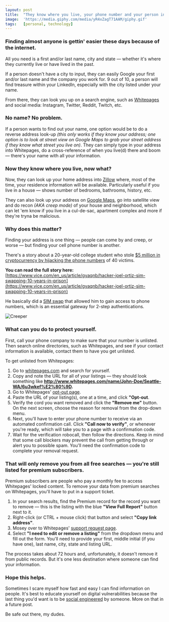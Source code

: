 ```yaml
---
layout: post
title:  "They know where you live, your phone number and your person information 👨‍💻"
image:  'https://media.giphy.com/media/yR4xZagT71AAM/giphy.gif'
tags:   [personal, technology]
---
```


### Finding almost anyone is gettin' easier these days because of the internet.

All you need is a first and/or last name, city and state — whether it's where they currently live or have lived in the past.

If a person doesn't have a city to input, they can easily Google your first and/or last name and the company you work for. 9 out of 10, a person will find treasure within your LinkedIn, especially with the city listed under your name.

From there, they can look you up on a search engine, such as [Whitepages](https://www.whitepages.com/) and social media: Instagram, Twitter, Reddit, Twitch, etc.

### No name? No problem.
If a person wants to find out your name, one option would be to do a reverse address look-up *(this only works if they know your address; one option is to look at street view on Google Maps to grab your street address if they know what street you live on)*. They can simply type in your address into Whitepages, do a cross-reference of when you live(d) there and boom — there's your name with all your information.

### Now they know where you live, now what?
Now, they can look up your home address into [Zillow](https://www.zillow.com/) where, most of the time, your residence information will be available. Particularly useful if you live in a house — shows number of bedrooms, bathrooms, history, etc.

They can also look up your address on [Google Maps](https://www.google.com/maps), go into satellite view and do recon *(AKA creep mode)* of your house and neighborhood, which can let 'em know if you live in a cul-de-sac, apartment complex and more if they're tryna be malicious.

### Why does this matter?
Finding your address is one thing — people can come by and creep, or worse — but finding your cell phone number is another.

There's a story about a 20-year-old college student who stole [$5 million in cryptocurrency by hijacking the phone numbers](https://www.vice.com/en_us/article/gyaqnb/hacker-joel-ortiz-sim-swapping-10-years-in-prison) of 40 victims.

**You can read the full story here:**  
[https://www.vice.com/en_us/article/gyaqnb/hacker-joel-ortiz-sim-swapping-10-years-in-prison](https://www.vice.com/en_us/article/gyaqnb/hacker-joel-ortiz-sim-swapping-10-years-in-prison)

He basically did a [SIM swap](https://www.vice.com/en_us/article/vbqax3/hackers-sim-swapping-steal-phone-numbers-instagram-bitcoin) that allowed him to gain access to phone numbers, which is an essential gateway for 2-step authentications.

![Creeper](https://media.giphy.com/media/QvEGdxylSLTk4/giphy.gif)

### What can you do to protect yourself.
First, call your phone company to make sure that your number is unlisted. Then search online directories, such as Whitepages, and see if your contact information is available, contact them to have you get unlisted.

To get unlisted from Whitepages:

1. Go to [whitepages.com](https://www.whitepages.com/) and search for yourself.
2. Copy and note the URL for all of your listings — they should look something like **http://www.whitepages.com/name/John-Doe/Seattle-WA/6u3wkef%E2%80%9D.**
3. Go to Whitepages' [opt-out page](https://www.whitepages.com/suppression_requests).
4. Paste the URL of your listing(s), one at a time, and click **"Opt-out**.
5. Verify the cord you want removed and click the **"Remove me"** button. On the next screen, choose the reason for removal from the drop-down menu.
6. Next, you'll have to enter your phone number to receive via an automated confirmation call. Click **"Call now to verify"**, or whenever you're ready, which will take you to a page with a confirmation code.
7. Wait for the verification robocall, then follow the directions. Keep in mind that some call blockers may prevent the call from getting through or alert you to possible spam. You'll need the confirmation code to complete your removal request.

### That will only remove you from all free searches — you're still listed for premium subscribers.

Premium subscribers are people who pay a monthly fee to access Whitepages' locked content. To remove your data from premium searches on Whitepages, you'll have to put in a support ticket.

1. In your search results, find the Premium record for the record you want to remove — this is the listing with the blue **"View Full Report"** button next to it.
2. Right-click (or CTRL + mouse click) that button and select **"Copy link address"**.
3. Mosey over to Whitepages' [support request page](https://support.whitepages.com/hc/en-us/requests/new).
4. Select **"I need to edit or remove a listing"** from the dropdown menu and fill out the form. You'll need to provide your first, middle initial (if you have one), last name, city, state and listing URL.

The process takes about 72 hours and, unfortunately, it doesn't remove it from public records. But it's one less destination where someone can find your information.

### Hope this helps.
Sometimes I scare myself how fast and easy I can find information on people. It's best to educate yourself on digital vulnerabilities because the last thing you'd want is to be [social engineered](https://www.imperva.com/learn/application-security/social-engineering-attack/) by someone. More on that in a future post.

Be safe out there, my dudes.